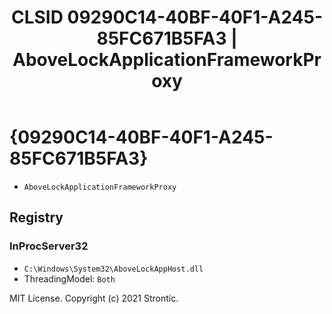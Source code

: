 ﻿---
title: "CLSID 09290C14-40BF-40F1-A245-85FC671B5FA3 | AboveLockApplicationFrameworkProxy"
excerpt: What is COM-Object CLSID 09290C14-40BF-40F1-A245-85FC671B5FA3?
---

# {09290C14-40BF-40F1-A245-85FC671B5FA3}

* `AboveLockApplicationFrameworkProxy`

## Registry


### InProcServer32

* `C:\Windows\System32\AboveLockAppHost.dll`
* ThreadingModel: `Both`

MIT License. Copyright (c) 2021 Strontic.


